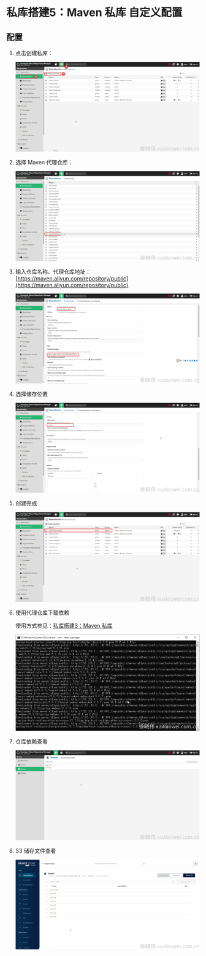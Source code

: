 # 私库搭建5：Maven 私库 自定义配置

## 配置

1. 点击创建私库：

   ![image.png](static/maven-repository-1.png)

2. 选择 Maven 代理仓库：

   ![image.png](static/maven-repository-2.png)

3. 输入仓库名称、代理仓库地址：[https://maven.aliyun.com/repository/public](https://maven.aliyun.com/repository/public)

   ![image.png](static/maven-repository-3.png)

4. 选择储存位置

   ![image.png](static/maven-repository-4.png)

5. 创建完成

   ![image.png](static/maven-repository-5.png)

6. 使用代理仓库下载依赖

   使用方式参见：[私库搭建3：Maven 私库](use-maven-repository.md)

   ![image.png](static/maven-repository-6.png)

7. 仓库依赖查看

   ![image.png](static/maven-repository-7.png)

8. S3 储存文件查看

   ![image.png](static/maven-repository-8.png)
